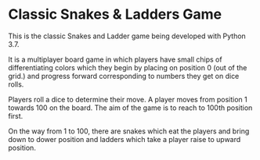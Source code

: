 # Classic Snakes & Ladders Game

This is the classic Snakes and Ladder game being developed with Python 3.7.

It is a multiplayer board game in which players have small chips of differentiating
colors which they begin by placing on position 0 (out of the grid.) and progress 
forward corresponding to numbers they get on dice rolls.

Players roll a dice to determine their move.
A player moves from position 1 towards 100 on the board.
The aim of the game is to reach to 100th position first.

On the way from 1 to 100, there are snakes which eat the players and bring
down to dower position and ladders which take a player raise to upward position.


